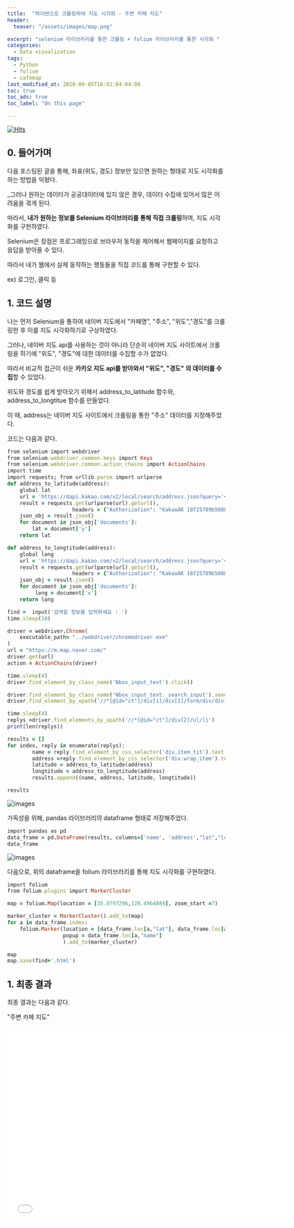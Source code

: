 ```yaml
---
title:  "파이썬으로 크롤링하여 지도 시각화 - 주변 카페 지도"
header:
  teaser: "/assets/images/map.png"

excerpt: "selenium 라이브러리를 통한 크롤링 + folium 라이브러리를 통한 시각화 "
categories:
  - Data visualization
tags:
  - Python
  - folium
  - cafemap
last_modified_at: 2020-09-05T16:01:04-04:00
toc: true
toc_ads: true
toc_label: "On this page"

---
```

[![Hits](https://hits.seeyoufarm.com/api/count/incr/badge.svg?url=https%3A%2F%2Frlagywns0213.github.io%2Fdata%2520visualization%2Fcafemap%2F&count_bg=%2379C83D&title_bg=%23555555&icon=&icon_color=%23E7E7E7&title=%EC%A1%B0%ED%9A%8C%EC%88%98&edge_flat=false)](https://hits.seeyoufarm.com)
## 0\. 들어가며

다음 포스팅된 글을 통해, 좌표(위도, 경도) 정보만 있으면 원하는 형태로 지도 시각화를 하는 방법을 익혔다.

_그러나 원하는 데이터가 공공데이터에 있지 않은 경우, 데이터 수집에 있어서 많은 어려움을 겪게 된다.  

따라서, **내가 원하는 정보를 Selenium 라이브러리를 통해 직접 크롤링**하여, 지도 시각화를 구현하였다.

Selenium은 장점은 프로그래밍으로 브라우저 동작을 제어해서 웹페이지를 요청하고 응답을 받아올 수 있다. 

따라서 내가 웹에서 실제 동작하는 행동들을 직접 코드를 통해 구현할 수 있다.

ex) 로그인, 클릭 등

## 1\. 코드 설명

나는 먼저 Selenium을 통하여 네이버 지도에서 "카페명", "주소", "위도","경도"를 크롤링한 후 이를 지도 시각화하기로 구상하였다.

그러나, 네이버 지도 api를 사용하는 것이 아니라 단순히 네이버 지도 사이트에서 크롤링을 하기에 "위도", "경도"에 대한 데이터를 수집할 수가 없었다.

따라서 비교적 접근이 쉬운 **카카오 지도 api를 받아와서 "위도", "경도" 의 데이터를 수집**할 수 있었다. 

위도와 경도를 쉽게 받아오기 위해서 address\_to\_latitude 함수와, address\_to\_longtitue 함수를 만들었다.

이 때, address는 네이버 지도 사이트에서 크롤링을 통한 "주소" 데이터를 지정해주었다.

코드는 다음과 같다.

```ruby
from selenium import webdriver
from selenium.webdriver.common.keys import Keys
from selenium.webdriver.common.action_chains import ActionChains
import time
import requests; from urllib.parse import urlparse
def address_to_latitude(address):
    global lat
    url = 'https://dapi.kakao.com/v2/local/search/address.json?query='+address
    result = requests.get(urlparse(url).geturl(),
                     headers = {"Authorization": "KakaoAK 18f25789b508875a6bdc09c1e425b293"})
    json_obj = result.json()
    for document in json_obj['documents']:
        lat = document['y']
    return lat

def address_to_longtitude(address):
    global long
    url = 'https://dapi.kakao.com/v2/local/search/address.json?query='+address
    result = requests.get(urlparse(url).geturl(),
                     headers = {"Authorization": "KakaoAK 18f25789b508875a6bdc09c1e425b293"})
    json_obj = result.json()
    for document in json_obj['documents']:
         long = document['x']
    return long

find =  input('검색할 정보를 입력하세요 : ')
time.sleep(10)

driver = webdriver.Chrome(
    executable_path= "../webdriver/chromedriver.exe"
)
url = "https://m.map.naver.com/"
driver.get(url)
action = ActionChains(driver)

time.sleep(4)
driver.find_element_by_class_name('Nbox_input_text').click()

driver.find_element_by_class_name('Nbox_input_text._search_input').send_keys(find)
driver.find_element_by_xpath('//*[@id="ct"]/div[1]/div[1]/form/div/div[2]/div/span[2]/button[2]').click()

time.sleep(4)
replys =driver.find_elements_by_xpath('//*[@id="ct"]/div[2]/ul/li')
print(len(replys))

results = []
for index, reply in enumerate(replys):
        name = reply.find_element_by_css_selector('div.item_tit').text
        address =reply.find_element_by_css_selector('div.wrap_item').text.split('\n')[2]
        latitude = address_to_latitude(address)
        longtitude = address_to_longtitude(address)
        results.append((name, address, latitude, longtitude))

results
```

![images](https://img1.daumcdn.net/thumb/R1280x0/?scode=mtistory2&fname=https%3A%2F%2Fblog.kakaocdn.net%2Fdn%2Fd5Xlzk%2FbtqHZj49KlH%2FHwPTPsEbRoP9HCtYs59jK1%2Fimg.png)

가독성을 위해, pandas 라이브러리의 dataframe 형태로 저장해주었다.

```ruby
import pandas as pd
data_frame = pd.DataFrame(results, columns=['name', 'address',"lat","long"])
data_frame
```

![images](https://img1.daumcdn.net/thumb/R1280x0/?scode=mtistory2&fname=https%3A%2F%2Fblog.kakaocdn.net%2Fdn%2FLuoSG%2FbtqHZk37wrW%2F4zsQT0LiU7OUaHtXvTmDH0%2Fimg.png)

다음으로, 위의 dataframe을 folium 라이브러리를 통해 지도 시각화를 구현하였다.

```ruby
import folium
from folium.plugins import MarkerCluster

map = folium.Map(location = [35.8797296,128.4964884], zoom_start =7)

marker_cluster = MarkerCluster().add_to(map)
for a in data_frame.index:
    folium.Marker(location = [data_frame.loc[a,"lat"], data_frame.loc[a,"long"]],
                  popup = data_frame.loc[a,"name"]
                  ).add_to(marker_cluster)

map
map.save(find+'.html')
```

## 1\. 최종 결과

최종 결과는 다음과 같다.

"주변 카페 지도"

<p><iframe src="/map/cafe_folium.html" width="650" height="450" frameborder="0" allowfullscreen="" aria-hidden="false"></iframe></p>
<p>&nbsp;</p>
